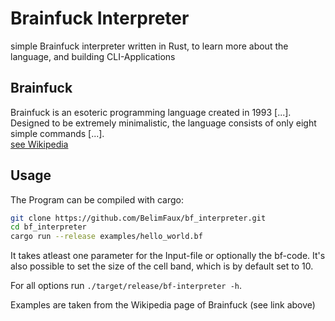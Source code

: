 # Brainfuck Interpreter
simple Brainfuck interpreter written in Rust, to learn more about the language, and building CLI-Applications

## Brainfuck
Brainfuck is an esoteric programming language created in 1993 [...]. Designed to be extremely minimalistic, the language consists of only eight simple commands [...].  
[see Wikipedia](https://en.wikipedia.org/wiki/Brainfuck)

## Usage
The Program can be compiled with cargo:
```bash
git clone https://github.com/BelimFaux/bf_interpreter.git
cd bf_interpreter
cargo run --release examples/hello_world.bf
```
It takes atleast one parameter for the Input-file or optionally the bf-code.
It's also possible to set the size of the cell band, which is by default set to 10.

For all options run `./target/release/bf-interpreter -h`.

Examples are taken from the Wikipedia page of Brainfuck (see link above)
